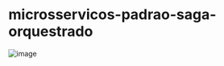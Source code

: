 # microsservicos-padrao-saga-orquestrado

![image](https://github.com/user-attachments/assets/560685df-b1dc-4132-8eed-e964fa7be4b2)
